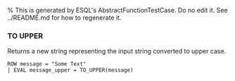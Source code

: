 % This is generated by ESQL's AbstractFunctionTestCase. Do no edit it. See ../README.md for how to regenerate it.

### TO UPPER
Returns a new string representing the input string converted to upper case.

```esql
ROW message = "Some Text"
| EVAL message_upper = TO_UPPER(message)
```
